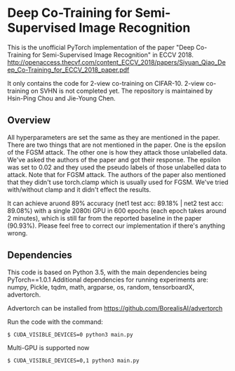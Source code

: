 # Deep Co-Training for Semi-Supervised Image Recognition

This is the unofficial PyTorch implementation of the paper "Deep Co-Training for Semi-Supervised Image Recognition" in ECCV 2018.<br> 
http://openaccess.thecvf.com/content_ECCV_2018/papers/Siyuan_Qiao_Deep_Co-Training_for_ECCV_2018_paper.pdf

It only contains the code for 2-view co-training on CIFAR-10. 
2-view co-training on SVHN is not completed yet.
The repository is maintained by Hsin-Ping Chou and Jie-Young Chen.


## Overview

All hyperparameters are set the same as they are mentioned in the paper. There are two things that are not mentioned in the paper. One is the epsilon of the FGSM attack. The other one is how they attack those unlabelled data. We've asked the authors of the paper and got their response. The epsilon was set to 0.02 and they used the pseudo labels of those unlabelled data to attack. Note that for FGSM attack. The authors of the paper also mentioned that they didn't use torch.clamp which is usually used for FGSM. We've tried with/without clamp and it didn't effect the results.

It can achieve aruond 89% accuracy (net1 test acc: 89.18% | net2 test acc: 89.08%) with a single 2080ti GPU in 600 epochs (each epoch takes around 2 minutes), which is still far from the reported baseline in the paper (90.93%). Please feel free to correct our implementation if there's anything wrong.


## Dependencies
This code is based on Python 3.5, with the main dependencies being PyTorch==1.0.1 Additional dependencies for running experiments are: numpy, Pickle, tqdm, math, argparse, os, random, tensorboardX, advertorch.

Advertorch can be installed from https://github.com/BorealisAI/advertorch<br>


Run the code with the command:<br>
```
$ CUDA_VISIBLE_DEVICES=0 python3 main.py 
```

Multi-GPU is supported now

```
$ CUDA_VISIBLE_DEVICES=0,1 python3 main.py 
```

